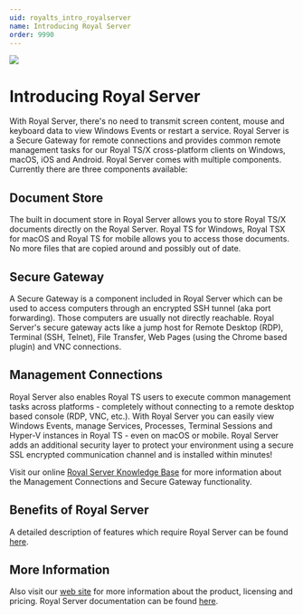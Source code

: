 ```yaml
---
uid: royalts_intro_royalserver
name: Introducing Royal Server
order: 9990
---
```


![](/images/RoyalTS/Application/SVG_GeneralRoyalServer_32.svg#img_floatright#img_large) 
# Introducing Royal Server
With Royal Server, there's no need to transmit screen content, mouse and keyboard data to view Windows Events or restart a service. Royal Server is a Secure Gateway for remote connections and provides common remote management tasks for our Royal TS/X cross-platform clients on Windows, macOS, iOS and Android. Royal Server comes with multiple components. Currently there are three components available:

## Document Store
The built in document store in Royal Server allows you to store Royal TS/X documents directly on the Royal Server. Royal TS for Windows, Royal TSX for macOS and Royal TS for mobile allows you to access those documents. No more files that are copied around and possibly out of date.

## Secure Gateway
A Secure Gateway is a component included in Royal Server which can be used to access computers through an encrypted SSH tunnel (aka port forwarding). Those computers are usually not directly reachable. Royal Server's secure gateway acts like a jump host for Remote Desktop (RDP), Terminal (SSH, Telnet), File Transfer, Web Pages (using the Chrome based plugin) and VNC connections.

## Management Connections
Royal Server also enables Royal TS users to execute common management tasks across platforms - completely without connecting to a remote desktop based console (RDP, VNC, etc.). With Royal Server you can easily view Windows Events, manage Services, Processes, Terminal Sessions and Hyper-V instances in Royal TS - even on macOS or mobile. Royal Server adds an additional security layer to protect your environment using a secure SSL encrypted communication channel and is installed within minutes!

Visit our online [Royal Server Knowledge Base](https://www.royalapps.com/go/kb-server-main) for more information about the Management Connections and Secure Gateway functionality.

## Benefits of Royal Server
A detailed description of features which require Royal Server can be found [here](https://support.royalapps.com/support/solutions/articles/17000027763).

## More Information
Also visit our [web site](https://www.royalapps.com/server/main/features) for more information about the product, licensing and pricing. Royal Server documentation can be found [here](xref:royalserver_introduction).